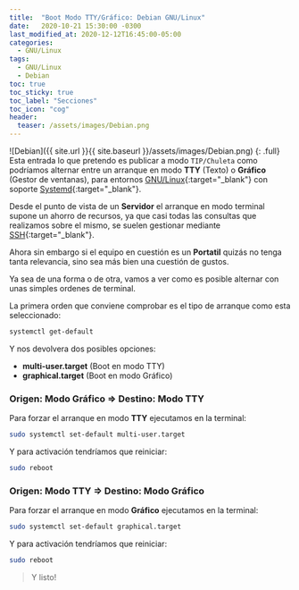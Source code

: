 ```yaml
---
title:  "Boot Modo TTY/Gráfico: Debian GNU/Linux"
date:   2020-10-21 15:30:00 -0300
last_modified_at: 2020-12-12T16:45:00-05:00
categories:
  - GNU/Linux
tags:
  - GNU/Linux
  - Debian
toc: true
toc_sticky: true
toc_label: "Secciones"
toc_icon: "cog"
header:
  teaser: /assets/images/Debian.png
---
```


![Debian]({{ site.url }}{{ site.baseurl }}/assets/images/Debian.png)
{: .full}
Esta entrada lo que pretendo es publicar a modo `TIP/Chuleta` como podríamos alternar entre un arranque en modo **TTY** (Texto) o **Gráfico** (Gestor de ventanas), para entornos [GNU/Linux](https://es.wikipedia.org/wiki/GNU/Linux){:target="_blank"} con soporte [Systemd](https://es.wikipedia.org/wiki/Systemd){:target="_blank"}.

Desde el punto de vista de un **Servidor** el arranque en modo terminal supone un ahorro de recursos, ya que casi todas las consultas que realizamos sobre el mismo, se suelen gestionar mediante [SSH](https://es.wikipedia.org/wiki/Secure_Shell){:target="_blank"}.

Ahora sin embargo si el equipo en cuestión es un **Portatil** quizás no tenga tanta relevancia, sino sea más bien una cuestión de gustos.

Ya sea de una forma o de otra, vamos a ver como es posible alternar con unas simples ordenes de terminal.

La primera orden que conviene comprobar es el tipo de arranque como esta seleccionado:

```bash
systemctl get-default
```

Y nos devolvera dos posibles opciones:

- **multi-user.target** (Boot en modo TTY)
- **graphical.target** (Boot en modo Gráfico)

### Origen: Modo Gráfico ⇒ Destino: Modo TTY

Para forzar el arranque en modo **TTY** ejecutamos en la terminal:

```bash
sudo systemctl set-default multi-user.target
```

Y para activación tendríamos que reiniciar:

```bash
sudo reboot
```

### Origen: Modo TTY ⇒ Destino: Modo Gráfico

Para forzar el arranque en modo **Gráfico** ejecutamos en la terminal:

```bash
sudo systemctl set-default graphical.target
```

Y para activación tendríamos que reiniciar:

```bash
sudo reboot
```

> Y listo!
